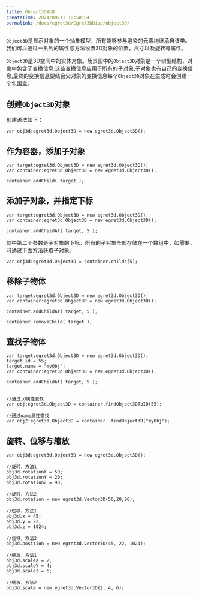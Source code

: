 ```yaml
---
title: Object3D对象
createTime: 2024/09/11 10:50:04
permalink: /docs/egret3d/Egret3DDisp/object3D/
---
```


`Object3D`是显示对象的一个抽象模型，所有能够参与渲染的元素均继承自该类。我们可以通过一系列的属性与方法设置3D对象的位置，尺寸以及旋转等属性。

`Object3D`是3D空间中的实体对象。场景图中的`Object3D`对象是一个树型结构，对象中包含了变换信息.这些变换信息应用于所有的子对象,子对象也有自己的变换信息,最终的变换信息要结合父对象的变换信息每个`Object3D`对象在生成时会创建一个包围盒。

## 创建`Object3D`对象

创建语法如下：

```
var obj3d:egret3d.Object3D = new egret3d.Object3D();
```

## 作为容器，添加子对象

```
var target:egret3d.Object3D = new egret3d.Object3D();
var container:egret3d.Object3D = new egret3d.Object3D();

container.addChild( target );
```

## 添加子对象，并指定下标

```
var target:egret3d.Object3D = new egret3d.Object3D();
var container:egret3d.Object3D = new egret3d.Object3D();

container.addChildAt( target, 5 );
```

其中第二个参数是子对象的下标，所有的子对象全部存储在一个数组中，如需要，可通过下面方法获取子对象。

```
var obj3d:egret3d.Object3D = container.childs[5];
```

## 移除子物体

```
var target:egret3d.Object3D = new egret3d.Object3D();
var container:egret3d.Object3D = new egret3d.Object3D();

container.addChildAt( target, 5 );

container.removeChild( target );
```

## 查找子物体

```
var target:egret3d.Object3D = new egret3d.Object3D();
target.id = 55;
target.name = "myObj";
var container:egret3d.Object3D = new egret3d.Object3D();

container.addChildAt( target, 5 );


//通过id属性查找
var obj:egret3d.Object3D = container.findObject3DToID(55);

//通过name属性查找
var obj2:egret3d.Object3D = container. findObject3D("myObj");

```

## 旋转、位移与缩放

```
var obj3d:egret3d.Object3D = new egret3d.Object3D();

//旋转，方法1
obj3d.rotationX = 50;
obj3d.rotationY = 20;
obj3d.rotationZ = 90;

//旋转，方法2
obj3d.rotation = new egret3d.Vector3D(50,20,90);

//位移，方法1
obj3d.x = 45;
obj3d.y = 22;
obj3d.z = 1024;

//位移，方法2
obj3d.position = new egret3d.Vector3D(45, 22, 1024);

//缩放，方法1
obj3d.scaleX = 2;
obj3d.scaleY = 4;
obj3d.scaleZ = 6;

//缩放，方法2
obj3d.scale = new egret3d.Vector3D(2, 4, 6);
```


